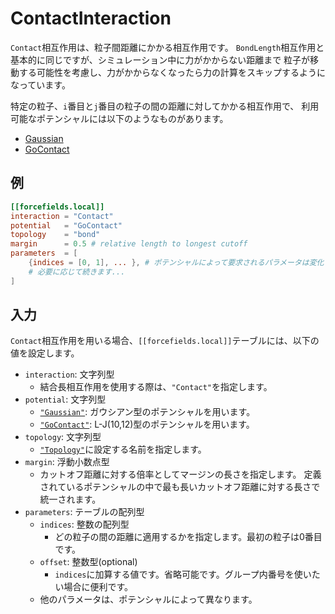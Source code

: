 # ContactInteraction

`Contact`相互作用は、粒子間距離にかかる相互作用です。
`BondLength`相互作用と基本的に同じですが、シミュレーション中に力がかからない距離まで
粒子が移動する可能性を考慮し、力がかからなくなったら力の計算をスキップするようになっています。

特定の粒子、`i`番目と`j`番目の粒子の間の距離に対してかかる相互作用で、
利用可能なポテンシャルには以下のようなものがあります。

- [Gaussian](GaussianPotential.md)
- [GoContact](GoContactPotential.md)

## 例

```toml
[[forcefields.local]]
interaction = "Contact"
potential   = "GoContact"
topology    = "bond"
margin      = 0.5 # relative length to longest cutoff
parameters  = [
    {indices = [0, 1], ... }, # ポテンシャルによって要求されるパラメータは変化します。
    # 必要に応じて続きます...
]
```

## 入力

`Contact`相互作用を用いる場合、`[[forcefields.local]]`テーブルには、以下の値を設定します。

- `interaction`: 文字列型
  - 結合長相互作用を使用する際は、`"Contact"`を指定します。
- `potential`: 文字列型
  - [`"Gaussian"`](GaussianPotential.md): ガウシアン型のポテンシャルを用います。
  - [`"GoContact"`](GoContactPotential.md): L-J(10,12)型のポテンシャルを用います。
- `topology`: 文字列型
  - [`"Topology"`](Topology.md)に設定する名前を指定します。
- `margin`: 浮動小数点型
  - カットオフ距離に対する倍率としてマージンの長さを指定します。
    定義されているポテンシャルの中で最も長いカットオフ距離に対する長さで統一されます。
- `parameters`: テーブルの配列型
  - `indices`: 整数の配列型
    - どの粒子の間の距離に適用するかを指定します。最初の粒子は0番目です。
  - `offset`: 整数型(optional)
    - `indices`に加算する値です。省略可能です。グループ内番号を使いたい場合に便利です。
  - 他のパラメータは、ポテンシャルによって異なります。

